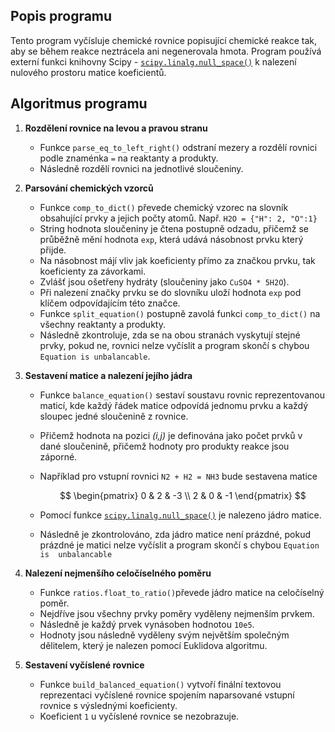 ## Popis programu
Tento program vyčísluje chemické rovnice popisující chemické reakce tak, aby se během reakce neztrácela ani negenerovala hmota. Program používá externí funkci knihovny Scipy - [`scipy.linalg.null_space()`](https://docs.scipy.org/doc/scipy/reference/generated/scipy.linalg.null_space.html) k nalezení nulového prostoru matice koeficientů.

## Algoritmus programu
1. **Rozdělení rovnice na levou a pravou stranu**
   - Funkce `parse_eq_to_left_right()` odstraní mezery a rozdělí rovnici podle znaménka `=` na reaktanty a produkty.
   - Následně rozdělí rovnici na jednotlivé sloučeniny.

2. **Parsování chemických vzorců**
   - Funkce `comp_to_dict()` převede chemický vzorec na slovník obsahující prvky a jejich počty atomů. Např. `H2O = {"H": 2, "O":1}`
   - String hodnota sloučeniny je čtena postupně odzadu, přičemž se průběžně mění hodnota `exp`, která udává násobnost prvku který přijde. 
   - Na násobnost májí vliv jak koeficienty přímo za značkou prvku, tak koeficienty za závorkami. 
   - Zvlášť jsou ošetřeny hydráty (sloučeniny jako `CuSO4 * 5H2O`).
   - Při nalezení značky prvku se do slovníku uloží hodnota `exp` pod klíčem odpovídajícím této značce.
   - Funkce `split_equation()` postupně zavolá funkci `comp_to_dict()` na všechny reaktanty a produkty.
   - Následně zkontroluje, zda se na obou stranách vyskytují stejné prvky, pokud ne, rovnici nelze vyčíslit a program skončí s chybou `
     Equation is unbalancable`.

4. **Sestavení matice a nalezení jejího jádra**
   - Funkce `balance_equation()` sestaví soustavu rovnic reprezentovanou maticí, kde každý řádek matice odpovídá jednomu prvku a každý sloupec 
     jedné sloučenině z rovnice. 
   - Přičemž hodnota na pozici _(i,j)_ je definována jako počet prvků v dané sloučenině, přičemž hodnoty pro produkty reakce jsou záporné.
   - Například pro vstupní rovnici `N2 + H2 = NH3` bude sestavena matice

     $$ \begin{pmatrix} 0 & 2 & -3 \\ 
      2 & 0 & -1 \end{pmatrix} $$

   - Pomocí funkce [`scipy.linalg.null_space()`](https://docs.scipy.org/doc/scipy/reference/generated/scipy.linalg.null_space.html) je nalezeno jádro 
      matice.
   - Následně je zkontrolováno, zda jádro matice není prázdné, pokud prázdné je matici nelze vyčíslit a program skončí s chybou `Equation is 
     unbalancable`

5. **Nalezení nejmenšího celočíselného poměru**
   - Funkce `ratios.float_to_ratio()`převede jádro matice na celočíselný poměr.
   - Nejdříve jsou všechny prvky poměry vyděleny nejmenším prvkem.
   - Následně je každý prvek vynásoben hodnotou `10e5`.
   - Hodnoty jsou následně vyděleny svým největším společným dělitelem, který je nalezen pomocí Euklidova algoritmu.


6. **Sestavení vyčíslené rovnice**
   - Funkce `build_balanced_equation()` vytvoří finální textovou reprezentaci vyčíslené rovnice spojením naparsované vstupní rovnice s výslednými 
     koeficienty.
   - Koeficient `1` u vyčíslené rovnice se nezobrazuje.